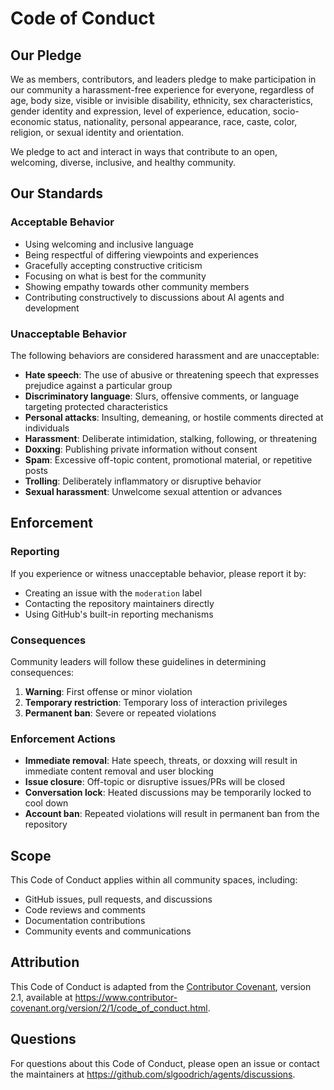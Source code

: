 # Code of Conduct

## Our Pledge

We as members, contributors, and leaders pledge to make participation in our community a harassment-free experience for everyone, regardless of age, body size, visible or invisible disability, ethnicity, sex characteristics, gender identity and expression, level of experience, education, socio-economic status, nationality, personal appearance, race, caste, color, religion, or sexual identity and orientation.

We pledge to act and interact in ways that contribute to an open, welcoming, diverse, inclusive, and healthy community.

## Our Standards

### Acceptable Behavior

- Using welcoming and inclusive language
- Being respectful of differing viewpoints and experiences
- Gracefully accepting constructive criticism
- Focusing on what is best for the community
- Showing empathy towards other community members
- Contributing constructively to discussions about AI agents and development

### Unacceptable Behavior

The following behaviors are considered harassment and are unacceptable:

- **Hate speech**: The use of abusive or threatening speech that expresses prejudice against a particular group
- **Discriminatory language**: Slurs, offensive comments, or language targeting protected characteristics
- **Personal attacks**: Insulting, demeaning, or hostile comments directed at individuals
- **Harassment**: Deliberate intimidation, stalking, following, or threatening
- **Doxxing**: Publishing private information without consent
- **Spam**: Excessive off-topic content, promotional material, or repetitive posts
- **Trolling**: Deliberately inflammatory or disruptive behavior
- **Sexual harassment**: Unwelcome sexual attention or advances

## Enforcement

### Reporting

If you experience or witness unacceptable behavior, please report it by:
- Creating an issue with the `moderation` label
- Contacting the repository maintainers directly
- Using GitHub's built-in reporting mechanisms

### Consequences

Community leaders will follow these guidelines in determining consequences:
1. **Warning**: First offense or minor violation
2. **Temporary restriction**: Temporary loss of interaction privileges
3. **Permanent ban**: Severe or repeated violations

### Enforcement Actions

- **Immediate removal**: Hate speech, threats, or doxxing will result in immediate content removal and user blocking
- **Issue closure**: Off-topic or disruptive issues/PRs will be closed
- **Conversation lock**: Heated discussions may be temporarily locked to cool down
- **Account ban**: Repeated violations will result in permanent ban from the repository

## Scope

This Code of Conduct applies within all community spaces, including:
- GitHub issues, pull requests, and discussions
- Code reviews and comments
- Documentation contributions
- Community events and communications

## Attribution

This Code of Conduct is adapted from the [Contributor Covenant](https://www.contributor-covenant.org), version 2.1, available at https://www.contributor-covenant.org/version/2/1/code_of_conduct.html.

## Questions

For questions about this Code of Conduct, please open an issue or contact the maintainers at https://github.com/slgoodrich/agents/discussions.
